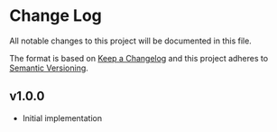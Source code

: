 # Change Log
All notable changes to this project will be documented in this file.

The format is based on [Keep a Changelog](http://keepachangelog.com/)
and this project adheres to [Semantic Versioning](http://semver.org/).

## v1.0.0

- Initial implementation

[v1.0.0]: https://github.com/philips-software/go-hsdp-signer/v1.0.0...HEAD
